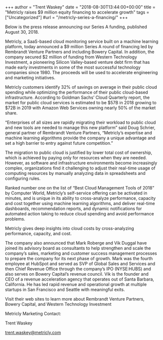 +++
author = "Trent Waskey"
date = "2018-08-30T13:44:00+00:00"
title = "Metricly raises $9 million equity financing to accelerate growth"
tags = ["Uncategorized"]
#url = "/metricly-series-a-financing/"
+++

Below is the press release announcing our Series A funding, published August 30, 2018.

Metricly, a SaaS-based cloud monitoring service built on a machine learning platform, today announced a $9 million Series A round of financing led by Rembrandt Venture Partners and including Bowery Capital. In addition, the company secured $2 million of funding from Western Technology Investment, a pioneering Silicon Valley-based venture debt firm that has made early investments in some of the most successful technology companies since 1980. The proceeds will be used to accelerate engineering and marketing initiatives.

Metricly customers identify 32% of savings on average in their public cloud spending while optimizing the performance of their public cloud-based infrastructure. According to Goldman Sachs’ Cloud Quarterly report, the market for public cloud services is estimated to be $57B in 2018 growing to $72B in 2019 with Amazon Web Services owning nearly 50% of the market share.

“Enterprises of all sizes are rapidly migrating their workload to public cloud and new tools are needed to manage this new platform” said Doug Schrier, general partner of Rembrandt Venture Partners, “Metricly’s expertise and machine learning algorithms provide the company a unique advantage and set a high barrier to entry against future competition.”

The migration to public cloud is justified by lower total cost of ownership, which is achieved by paying only for resources when they are needed. However, as software and infrastructure environments become increasingly complex, organizations find it challenging to adjust their real-time usage of computing resources by manually analyzing data in spreadsheets and configuring rules.

Ranked number one on the list of “Best Cloud Management Tools of 2018” by Computer World, Metricly’s self-service offering can be activated in minutes, and is unique in its ability to cross-analyze performance, capacity and cost together using machine learning algorithms, and deliver real-time dashboards, recommendation reports, and dynamic notifications for automated action taking to reduce cloud spending and avoid performance problems.


Metricly gives deep insights into cloud costs by cross-analyzing performance, capacity, and cost.

The company also announced that Mark Roberge and Vik Duggal have joined its advisory board as consultants to help strengthen and scale the company’s sales, marketing and customer success management processes to prepare the company for its next phase of growth. Mark was the fourth employee at HubSpot and served as SVP of Global Sales and Services and then Chief Revenue Office through the company’s IPO (NYSE:HUBS) and also serves on Bowery Capital’s revenue council. Vik is the founder and CEO of a revenue acceleration agency that operates out of Santa Barbara, California. He has led rapid revenue and operational growth at multiple startups in San Francisco and Seattle with meaningful exits.

Visit their web sites to learn more about Rembrandt Venture Partners, Bowery Capital, and Western Technology Investment

Metricly Marketing Contact:

Trent Waskey

trent.waskey@metricly.com
